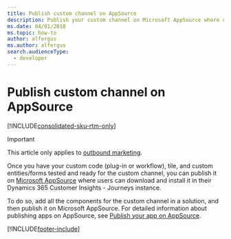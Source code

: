 ```yaml
---
title: Publish custom channel on AppSource
description: Publish your custom channel on Microsoft AppSource where users can download and install it in their Dynamics 365 Customer Insights - Journeys instance.
ms.date: 04/01/2018
ms.topic: how-to
author: alfergus
ms.author: alfergus
search.audienceType: 
  - developer
---
```


# Publish custom channel on AppSource

[!INCLUDE[consolidated-sku-rtm-only](../../includes/consolidated-sku-rtm-only.md)]

> [!IMPORTANT]
> This article only applies to [outbound marketing](/dynamics365/marketing/user-guide).

Once you have your custom code (plug-in or workflow), tile, and custom entities/forms tested and ready for the custom channel, you can publish it on [Microsoft AppSource](https://appsource.microsoft.com) where users can download and install it in their Dynamics 365 Customer Insights - Journeys instance.

To do so, add all the components for the custom channel in a solution, and then publish it on Microsoft AppSource. For detailed information about publishing apps on AppSource, see [Publish your app on AppSource](/powerapps/developer/common-data-service/publish-app-appsource).

[!INCLUDE[footer-include](../../includes/footer-banner.md)]
